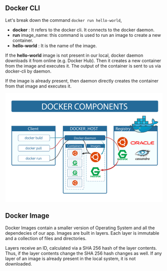 ## Docker CLI
Let's break down the command `docker run hello-world`,

- **docker** : It refers to the docker cli. It connects to the docker daemon.
- **run** image_name: this command is used to run an image to create a new container.
- **hello-world** : It is the name of the image.

If the **hello-world** image is not present in our local, docker daemon downloads it from online (e.g. Docker Hub). Then it creates a new container from the image and executes it. The output of the container is sent to us via docker-cli by daemon.

If the image is already present, then daemon directly creates the container from that image and executes it.

![flow](../assets/docker-flow.png)

## Docker Image

Docker Images contain a smaller version of Operating System and all the dependecies of our app. Images are built in layers. Each layer is immutable and a collection of files and directories.

Layers receive an ID, calculated via a SHA 256 hash of the layer contents. Thus, if the layer contents change the SHA 256 hash changes as well. If any layer of an image is already present in the local system, it is not downloaded. 